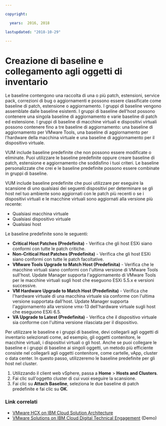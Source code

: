 ```yaml
---

copyright:

  years:  2016, 2018

lastupdated: "2018-10-29"

---
```


# Creazione di baseline e collegamento agli oggetti di inventario

Le baseline contengono una raccolta di una o più patch, estensioni, service pack, correzioni di bug o aggiornamenti e possono essere classificate come baseline di patch, estensione o aggiornamento. I gruppi di baseline vengono assemblate dalle baseline esistenti. I gruppi di baseline dell'host possono contenere una singola baseline di aggiornamento e varie baseline di patch ed estensione. I gruppi di baseline di macchine virtuali e dispositivi virtuali possono contenere fino a tre baseline di aggiornamento: una baseline di aggiornamento per VMware Tools, una baseline di aggiornamento per l'hardware della macchina virtuale e una baseline di aggiornamento per il dispositivo virtuale.

VUM include baseline predefinite che non possono essere modificate o eliminate. Puoi utilizzare le baseline predefinite oppure creare baseline di patch, estensione e aggiornamento che soddisfino i tuoi criteri. Le baseline personalizzate che crei e le baseline predefinite possono essere combinate in gruppi di baseline.

VUM include baseline predefinite che puoi utilizzare per eseguire la scansione di uno qualsiasi dei seguenti dispositivi per determinare se gli host nel tuo ambiente sono aggiornati con le patch più recenti o se i dispositivi virtuali e le macchine virtuali sono aggiornati alla versione più recente:
* Qualsiasi macchina virtuale
* Qualsiasi dispositivo virtuale
* Qualsiasi host

Le baseline predefinite sono le seguenti:
* **Critical Host Patches (Predefinita)** - Verifica che gli host ESXi siano conformi con tutte le patch critiche.
* **Non-Critical Host Patches (Predefinita)** - Verifica che gli host ESXi siano conformi con tutte le patch facoltative.
* **VMware Tools Upgrade to Match Host (Predefinita)** - Verifica che le macchine virtuali siano conformi con l'ultima versione di VMware Tools sull'host. Update Manager supporta l'aggiornamento di VMware Tools per le macchine virtuali sugli host che eseguono ESXi 5.5.x e versioni successive.
* **VM Hardware Upgrade to Match Host (Predefinita)** - Verifica che l'hardware virtuale di una macchina virtuale sia conforme con l'ultima versione supportata dall'host. Update Manager supporta l'aggiornamento alla versione vmx-13 dell'hardware virtuale sugli host che eseguono ESXi 6.5.
* **VA Upgrade to Latest (Predefinita)** - Verifica che il dispositivo virtuale sia conforme con l'ultima versione rilasciata per il dispositivo.

Per utilizzare le baseline e i gruppi di baseline, devi collegarli agli oggetti di inventario selezionati come, ad esempio, gli oggetti contenitore, le macchine virtuali, i dispositivi virtuali o gli host. Anche se puoi collegare le baseline e i gruppi di baseline ai singoli oggetti, un metodo più efficiente consiste nel collegarli agli oggetti contenitore, come cartelle, vApp, cluster o data center. In questo passo, utilizzeremo le baseline predefinite per gli host nel cluster.

1. Utilizzando il client web vSphere, passa a **Home** > **Hosts and Clusters**.
2. Fai clic sull'oggetto cluster di cui vuoi eseguire la scansione.
3. Fai clic su **Attach Baseline**, seleziona le due baseline di patch predefinite e fai clic su **OK**.

### Link correlati

* [VMware HCX on IBM Cloud Solution Architecture](https://www.ibm.com/cloud/garage/files/HCX_Architecture_Design.pdf)
* [VMware Solutions on IBM Cloud Digital Technical Engagement](https://ibm-dte.mybluemix.net/ibm-vmware) (Demo)
